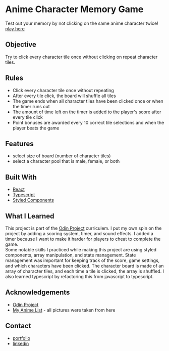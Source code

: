 # Anime Character Memory Game
Test out your memory by not clicking on the same anime character twice!
 [play here](https://candid-creponne-edb9ea.netlify.app/)

## Objective
  Try to click every character tile once without clicking on repeat character tiles.

## Rules
*  Click every character tile once without repeating
*  After every tile click, the board will shuffle all tiles
*  The game ends when all character tiles have been clicked once or when the timer runs out
*  The amount of time left on the timer is added to the player's score after every tile click
*  Point bonuses are awarded every 10 correct tile selections and when the player beats the game

## Features
* select size of board (number of character tiles)
* select a character pool that is male, female, or both


## Built With
* [React](https://reactjs.org/)
* [Typescript](https://www.typescriptlang.org/)
* [Styled Components](https://styled-components.com/)

## What I Learned
  This project is part of the [Odin Project](https://www.theodinproject.com/dashboard) curriculem.  I put my own spin on the project by adding a scoring system, timer, and sound effects.  I added a timer because I want to make it harder for players to cheat to complete the game.    
  Some notable skills I practiced while making this project are using styled components, array manipulation, and state management.
State management was important for keeping track of the score, game settings, and which characters have been clicked.  The character board is made of an array of character tiles, and each time a tile is clicked, the array is shuffled.
I also learned typescript by refactoring this from javascript to typescript. 

## Acknowledgements
* [Odin Project](https://www.theodinproject.com/dashboard) 
* [My Anime List](https://myanimelist.net/) - all pictures were taken from here

## Contact
* [portfolio](https://pongpwner.github.io/eric-shyu-portfolio/) 
* [linkedin](https://www.linkedin.com/in/eric-shyu-105a84191/)
